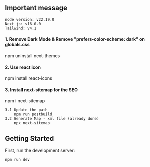 
## Important message

    node version: v22.19.0
    Next js: v16.0.0
    Tailwind: v4.1

#### 1. Remove Dark Mode & Remove "prefers-color-scheme: dark" on globals.css
npm uninstall next-themes

#### 2. Use react icon
npm install react-icons


#### 3. Install next-sitemap for the SEO
npm i next-sitemap

    3.1 Update the path
        npm run postbuild
    3.2 Generate Map - xml file (already done)
        npx next-sitemap



## Getting Started

First, run the development server:

```bash
npm run dev

